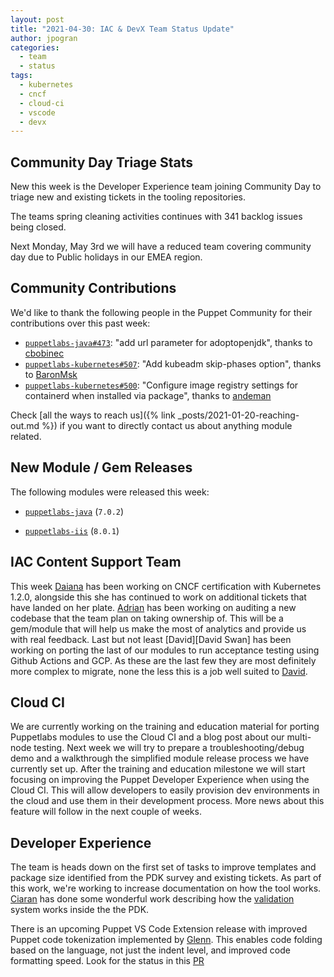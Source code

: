 ```yaml
---
layout: post
title: "2021-04-30: IAC & DevX Team Status Update"
author: jpogran
categories:
  - team
  - status
tags:
  - kubernetes
  - cncf
  - cloud-ci
  - vscode
  - devx
---
```


## Community Day Triage Stats

New this week is the Developer Experience team joining Community Day to triage new and existing tickets in the tooling repositories.

The teams spring cleaning activities continues with 341 backlog issues being closed.

Next Monday, May 3rd we will have a reduced team covering community day due to Public holidays in our EMEA region.

## Community Contributions

We'd like to thank the following people in the Puppet Community for their contributions over this past week:

- [`puppetlabs-java#473`][puppetlabs-java-pr-473]: "add url parameter for adoptopenjdk", thanks to [cbobinec][cbobinec]
- [`puppetlabs-kubernetes#507`][puppetlabs-kubernetes-pr-507]: "Add kubeadm skip-phases option", thanks to [BaronMsk][BaronMsk]
- [`puppetlabs-kubernetes#500`][puppetlabs-kubernetes-pr-500]: "Configure image registry settings for  containerd when installed via package", thanks to [andeman][andeman]

Check [all the ways to reach us]({% link _posts/2021-01-20-reaching-out.md %}) if you want to directly contact us about anything module related.

## New Module / Gem Releases

The following modules were released this week:

- [`puppetlabs-java`][puppetlabs-java] (`7.0.2`)
- [`puppetlabs-iis`][puppetlabs-iis] (`8.0.1`)

  [puppetlabs-java]: https://github.com/puppetlabs/puppetlabs-java
  [puppetlabs-iis]: https://github.com/puppetlabs/puppetlabs-iis
  [puppetlabs-java-pr-473]: https://github.com/puppetlabs/puppetlabs-java/pull/473
  [cbobinec]: https://github.com/cbobinec
  [puppetlabs-kubernetes-pr-507]: https://github.com/puppetlabs/puppetlabs-kubernetes/pull/507
  [BaronMsk]: https://github.com/BaronMsk
  [puppetlabs-kubernetes-pr-500]: https://github.com/puppetlabs/puppetlabs-kubernetes/pull/500
  [andeman]: https://github.com/andeman

## IAC Content Support Team

This week [Daiana][Daiana] has been working on CNCF certification with Kubernetes 1.2.0, alongside this she has continued to work on additional tickets that have landed on her plate. [Adrian][Adrian] has been working on auditing a new codebase that the team plan on taking ownership of. This will be a gem/module that will help us make the most of analytics and provide us with real feedback. Last but not least [David][David Swan] has been working on porting the last of our modules to run acceptance testing using Github Actions and GCP. As these are the last few they are most definitely more complex to migrate, none the less this is a job well suited to [David][DavidSwan].

## Cloud CI

We are currently working on the training and education material for porting Puppetlabs modules to use the Cloud CI and a blog post about our multi-node testing. Next week we will try to prepare a troubleshooting/debug demo and a walkthrough the simplified module release process we have currently set up.
After the training and education milestone we will start focusing on improving the Puppet Developer Experience when using the Cloud CI. This will allow developers to easily provision dev environments in the cloud and use them in their development process. More news about this feature will follow in the next couple of weeks.

## Developer Experience

The team is heads down on the first set of tasks to improve templates and package size identified from the PDK survey and existing tickets. As part of this work, we're working to increase documentation on how the tool works. [Ciaran][Ciaran] has done some wonderful work describing how the [validation](https://github.com/puppetlabs/pdk/blob/main/reference/validate/REFERENCE.md) system works inside the the PDK.

There is an upcoming Puppet VS Code Extension release with improved Puppet code tokenization implemented by [Glenn][Glenn]. This enables code folding based on the language, not just the indent level, and improved code formatting speed. Look for the status in this [PR](https://github.com/puppetlabs/puppet-editor-services/pull/302)

  [Adrian]:             https://github.com/adrianiurca
  [Ben]:                https://github.com/binford2k
  [Ciaran]:             https://github.com/sanfrancrisko
  [Daiana]:             https://github.com/daianamezdrea
  [Danny]:              https://github.com/carabasdaniel
  [DavidArmstrong]:     https://github.com/da-ar
  [DavidSchmitt]:       https://github.com/DavidS
  [DavidSwan]:          https://github.com/david22swan
  [Disha]:              https://github.com/Disha-maker
  [Glenn]:              https://github.com/glennsarti
  [James]:              https://github.com/jpogran
  [Lore]:               https://github.com/lionce
  [Michael]:            https://github.com/michaeltlombardi
  [Paula]:              https://github.com/pmcmaw
  [Sheena]:             https://github.com/sheenaajay
  [Supported Modules]:  https://puppetlabs.github.io/iac/modules/
  [Tools]:              https://puppetlabs.github.io/iac/tools/
